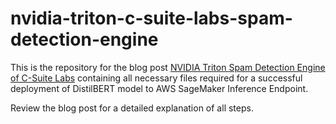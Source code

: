 # nvidia-triton-c-suite-labs-spam-detection-engine

This is the repository for the blog post [NVIDIA Triton Spam Detection Engine of C-Suite Labs](https://jiripik.com) containing all necessary files required for a successful deployment of DistilBERT model to AWS SageMaker Inference Endpoint.

Review the blog post for a detailed explanation of all steps.

